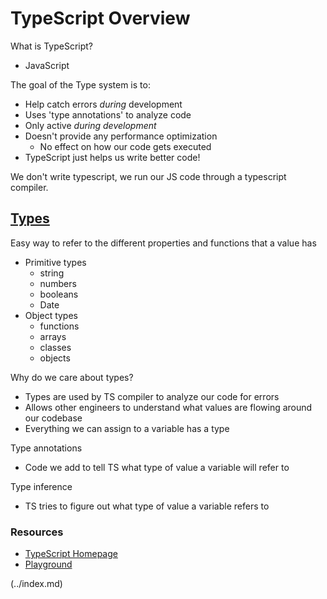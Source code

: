 # TypeScript Overview

What is TypeScript?
- JavaScript

The goal of the Type system is to:
- Help catch errors _during_ development
- Uses 'type annotations' to analyze code
- Only active _during development_
- Doesn't provide any performance optimization
  - No effect on how our code gets executed
- TypeScript just helps us write better code!

We don't write typescript, we run our JS code through a typescript compiler.

## [Types](https://www.typescriptlang.org/docs/handbook/basic-types.html)

Easy way to refer to the different properties and functions that a value has
- Primitive types
  - string
  - numbers
  - booleans
  - Date
- Object types
  - functions
  - arrays
  - classes
  - objects

Why do we care about types?
- Types are used by TS compiler to analyze our code for errors
- Allows other engineers to understand what values are flowing around our codebase
- Everything we can assign to a variable has a type

Type annotations
- Code we add to tell TS what type of value a variable will refer to 

Type inference
- TS tries to figure out what type of value a variable refers to


### Resources

- [TypeScript Homepage](https://www.typescriptlang.org/)
- [Playground](https://www.typescriptlang.org/play?#code/PTAEHUFMBsGMHsC2lQBd5oBYoCoE8AHSAZVgCcBLA1UABWgEM8BzM+AVwDsATAGiwoBnUENANQAd0gAjQRVSQAUCEmYKsTKGYUAbpGF4OY0BoadYKdJMoL+gzAzIoz3UNEiPOofEVKVqAHSKymAAmkYI7NCuqGqcANag8ABmIjQUXrFOKBJMggBcISGgoAC0oACCoASMFmgY7p7ehCTkVOle4jUMdRLYTqCc8LEZzCZmoNJODPHFZZXVtZYYkAAeRJTInDQS8po+rf40gnjbDKv8LqD2jpbYoACqAEoAMsK7sUmxkGSCc+VVQQuaTwVb1UBrDYULY7PagbgUZLJH6QbYmJAECjuMigZEMVDsJzCFLNXxtajBBCcQQ0MwAUVWDEQNUgADVHBQGNJ3KAALygABEAAkYNAMOB4GRogLFFTBPB3AExcwABT0xnM9zsyhc9wASmCKhwDQ8ZC8iElzhB7Bo3zcZmY7AYzEg-Fg0HUiS58D0Ii8AoZTJZggFSRxAvADlQAHJhAA5SASAVBFQAeW+ZF2gldWkgx1QjgUrmkeFATgtOlGWH0KAQiBhwiudokkuiIgMHBx3RYbC43CCJSAA)

 (../index.md)
